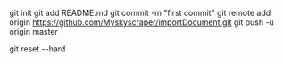 git init
git add README.md
git commit -m "first commit"
git remote add origin https://github.com/Myskyscraper/importDocument.git
git push -u origin master

git reset --hard 